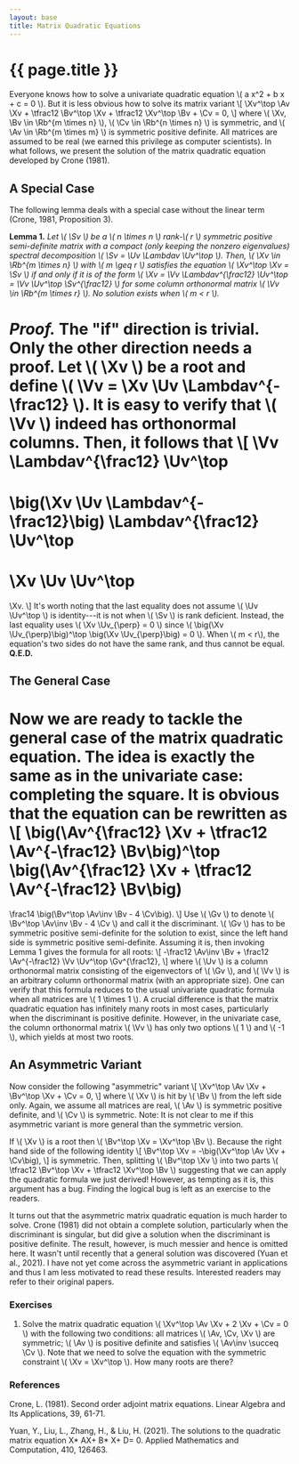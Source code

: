 ```yaml
---
layout: base
title: Matrix Quadratic Equations
---
```

# {{ page.title }}

Everyone knows how to solve a univariate quadratic equation \\( a x^2 + b x + c = 0 \\).
But it is less obvious how to solve its matrix variant
\\[
    \Xv^\top \Av \Xv + \tfrac12 \Bv^\top \Xv + \tfrac12 \Xv^\top \Bv + \Cv = 0,
\\]
where \\( \Xv, \Bv \in \Rb^{m \times n} \\), \\( \Cv \in \Rb^{n \times n} \\) is symmetric, and \\( \Av \in \Rb^{m \times m} \\) is symmetric positive definite.
All matrices are assumed to be real (we earned this privilege as computer scientists).
In what follows, we present the solution of the matrix quadratic equation developed by Crone (1981).

## A Special Case
The following lemma deals with a special case without the linear term (Crone, 1981, Proposition 3).

**Lemma 1.**
<i>
Let \\( \Sv \\) be a \\( n \times n \\) rank-\\( r \\) symmetric positive semi-definite matrix with a compact (only keeping the nonzero eigenvalues) spectral decomposition \\( \Sv = \Uv \Lambdav \Uv^\top \\).
Then, \\( \Xv \in \Rb^{m \times n} \\) with \\( m \geq r \\) satisfies the equation \\( \Xv^\top \Xv = \Sv \\) if and only if it is of the form \\( \Xv = \Vv \Lambdav^{\frac12} \Uv^\top = \Vv \Uv^\top \Sv^{\frac12} \\) for some column orthonormal matrix \\( \Vv \in \Rb^{m \times r} \\).
No solution exists when \\( m < r \\).
</i>

<i>Proof.</i>
The "if" direction is trivial.
Only the other direction needs a proof.
Let \\( \Xv \\) be a root and define \\( \Vv = \Xv \Uv \Lambdav^{-\frac12} \\).
It is easy to verify that \\( \Vv \\) indeed has orthonormal columns.
Then, it follows that
\\[
\Vv \Lambdav^{\frac12} \Uv^\top
=
\big(\Xv \Uv \Lambdav^{-\frac12}\big) \Lambdav^{\frac12} \Uv^\top
=
\Xv \Uv \Uv^\top
=
\Xv.
\\]
It's worth noting that the last equality does not assume \\( \Uv \Uv^\top \\) is identity---it is not when \\( \Sv \\) is rank deficient.
Instead, the last equality uses
\\(
\Xv \Uv_{\perp} = 0
\\)
since
\\(
\big(\Xv \Uv_{\perp}\big)^\top
\big(\Xv \Uv_{\perp}\big)
= 0
\\).
When \\( m < r\\), the equation's two sides do not have the same rank, and thus cannot be equal.
**Q.E.D.**

## The General Case

Now we are ready to tackle the general case of the matrix quadratic equation.
The idea is exactly the same as in the univariate case: completing the square.
It is obvious that the equation can be rewritten as
\\[
\big(\Av^{\frac12} \Xv + \tfrac12 \Av^{-\frac12} \Bv\big)^\top
\big(\Av^{\frac12} \Xv + \tfrac12 \Av^{-\frac12} \Bv\big)
=
\frac14 \big(\Bv^\top \Av\inv \Bv - 4 \Cv\big).
\\]
Use \\( \Gv \\) to denote \\( \Bv^\top \Av\inv \Bv - 4 \Cv \\) and call it the discriminant.
\\( \Gv \\) has to be symmetric positive semi-definite for the solution to exist, since the left hand side is symmetric positive semi-definite.
Assuming it is, then invoking Lemma 1 gives the formula for all roots:
\\[
    -\frac12 \Av\inv \Bv + \frac12 \Av^{-\frac12} \Vv \Uv^\top \Gv^{\frac12},
\\]
where \\( \Uv \\) is a column orthonormal matrix consisting of the eigenvectors of \\( \Gv \\), and \\( \Vv \\) is an arbitrary column orthonormal matrix (with an appropriate size).
One can verify that this formula reduces to the usual univariate quadratic formula when all matrices are \\( 1 \times 1 \\).
A crucial difference is that the matrix quadratic equation has infinitely many roots in most cases, particularly when the discriminant is positive definite.
However, in the univariate case, the column orthonormal matrix \\( \Vv \\) has only two options \\( 1 \\) and \\( -1 \\), which yields at most two roots.

## An Asymmetric Variant

Now consider the following "asymmetric" variant
\\[
    \Xv^\top \Av \Xv + \Bv^\top \Xv + \Cv = 0,
\\]
where \\( \Xv \\) is hit by \\( \Bv \\) from the left side only.
Again, we assume all matrices are real, \\( \Av \\) is symmetric positive definite, and \\( \Cv \\) is symmetric.
Note: It is not clear to me if this asymmetric variant is more general than the symmetric version.

If \\( \Xv \\) is a root then \\( \Bv^\top \Xv = \Xv^\top \Bv \\).
Because the right hand side of the following identity
\\[
    \Bv^\top \Xv = -\big(\Xv^\top \Av \Xv + \Cv\big),
\\]
is symmetric.
Then, splitting \\( \Bv^\top \Xv \\) into two parts \\( \tfrac12 \Bv^\top \Xv + \tfrac12 \Xv^\top \Bv \\) suggesting that we can apply the quadratic formula we just derived!
However, as tempting as it is, this argument has a bug.
Finding the logical bug is left as an exercise to the readers.

It turns out that the asymmetric matrix quadratic equation is much harder to solve.
Crone (1981) did not obtain a complete solution, particularly when the discriminant is singular,
but did give a solution when the discriminant is positive definite.
The result, however, is much messier and hence is omitted here.
It wasn't until recently that a general solution was discovered (Yuan et al., 2021).
I have not yet come across the asymmetric variant in applications and thus I am less motivated to read these results.
Interested readers may refer to their original papers.

### **Exercises**
1. Solve the matrix quadratic equation \\( \Xv^\top \Av \Xv + 2 \Xv + \Cv = 0 \\) with the following two conditions:
all matrices \\( \Av, \Cv, \Xv \\) are symmetric;
\\( \Av \\) is positive definite and satisfies \\( \Av\inv \succeq \Cv \\).
Note that we need to solve the equation with the symmetric constraint \\( \Xv = \Xv^\top \\).
How many roots are there?

### **References**
Crone, L. (1981). Second order adjoint matrix equations. Linear Algebra and Its Applications, 39, 61-71.

Yuan, Y., Liu, L., Zhang, H., & Liu, H. (2021). The solutions to the quadratic matrix equation X* AX+ B* X+ D= 0. Applied Mathematics and Computation, 410, 126463.
